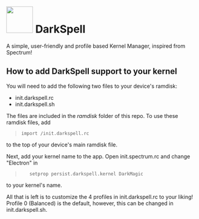 # <img src="https://raw.githubusercontent.com/KarthikKarhem/darkspell/app/src/main/res/drawable-xxxhdpi/ic_launcher.png" width="70" height="70" /> DarkSpell
A simple, user-friendly and profile based Kernel Manager, inspired from Spectrum!

## How to add DarkSpell support to your kernel
You will need to add the following two files to your device's ramdisk:
- init.darkspell.rc
- init.darkspell.sh

The files are included in the _ramdisk_ folder of this repo. To use these ramdisk files, add
>     import /init.darkspell.rc

to the top of your device's main ramdisk file.

Next, add your kernel name to the app. Open init.spectrum.rc and change "Electron" in
>        setprop persist.darkspell.kernel DarkMagic

to your kernel's name.

All that is left is to customize the 4 profiles in init.darkspell.rc to your liking! Profile 0 (Balanced) is the default, however, this can be changed in init.darkspell.sh.
